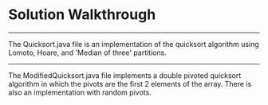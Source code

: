 # Solution Walkthrough
___
The Quicksort.java file is an implementation of the quicksort algorithm using Lomoto, Hoare, and 'Median of three' partitions.
___

The ModifiedQuicksort.java file implements a double pivoted quicksort algorithm in which the pivots are the first 2 elements of the array. There is also an implementation with random pivots.